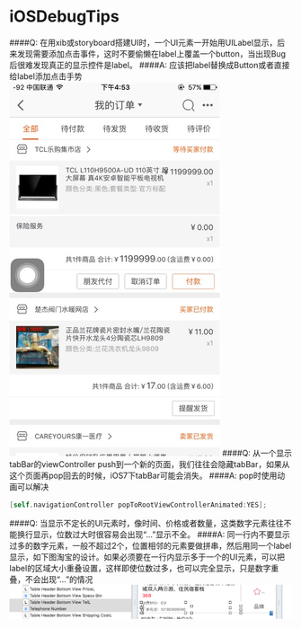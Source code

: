 # iOSDebugTips
####Q: 在用xib或storyboard搭建UI时，一个UI元素一开始用UILabel显示，后来发现需要添加点击事件，这时不要偷懒在label上覆盖一个button，当出现Bug后很难发现真正的显示控件是label。
####A: 应该把label替换成Button或者直接给label添加点击手势
![enter image description here](https://github.com/aimchina/iOSDebugTips/blob/master/Image/971A62E7-86DD-42ED-8A83-46F2D549ABB4.png)
####Q: 从一个显示tabBar的viewController push到一个新的页面，我们往往会隐藏tabBar，如果从这个页面再pop回去的时候，iOS7下tabBar可能会消失。
####A: pop时使用动画可以解决
```objective-c
[self.navigationController popToRootViewControllerAnimated:YES];
```
####Q: 当显示不定长的UI元素时，像时间、价格或者数量，这类数字元素往往不能换行显示，位数过大时很容易会出现“...”显示不全。
####A: 同一行内不要显示过多的数字元素，一般不超过2个，位置相邻的元素要做拼串，然后用同一个label显示，如下图淘宝的设计。如果必须要在一行内显示多于一个的UI元素，可以把label的区域大小重叠设置，这样即使位数过多，也可以完全显示，只是数字重叠，不会出现“...”的情况
![enter image description here](https://github.com/aimchina/iOSDebugTips/blob/master/Image/QQ20160128-0%402x.png)
